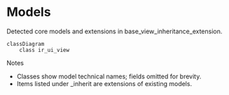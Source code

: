 # Models

Detected core models and extensions in base_view_inheritance_extension.

```mermaid
classDiagram
    class ir_ui_view
```

Notes
- Classes show model technical names; fields omitted for brevity.
- Items listed under _inherit are extensions of existing models.
